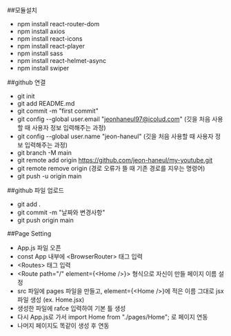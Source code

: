 ##모듈설치

-   npm install react-router-dom
-   npm install axios
-   npm install react-icons
-   npm install react-player
-   npm install sass
-   npm install react-helmet-async
-   npm install swiper

##github 연결

-   git init
-   git add README.md
-   git commit -m "first commit"
-   git config --global user.email "jeonhaneul97@icolud.com" (깃을 처음 사용할 때 사용자 정보 입력해주는 과정)
-   git config --global user.name "jeon-haneul" (깃을 처음 사용할 때 사용자 정보 입력해주는 과정)
-   git branch -M main
-   git remote add origin https://github.com/jeon-haneul/my-youtube.git
-   git remote remove origin (경로 오류가 뜰 때 기존 경로를 지우는 명령어)
-   git push -u origin main

##github 파일 업로드

-   git add .
-   git commit -m "날짜와 변경사항"
-   git push origin main

##Page Setting

-   App.js 파일 오픈
-   const App 내부에 &lt;BrowserRouter&gt; 태그 입력
-   &lt;Routes&gt; 태그 입력
-   &lt;Route path="/" element={&lt;Home /&gt;}&gt; 형식으로 자신이 만들 페이지 이름 설정
-   src 파일에 pages 파일을 만들고, element={&lt;Home /&gt;}에 적은 이름 그대로 jsx파일 생성 (ex. Home.jsx)
-   생성한 파일에 rafce 입력하여 기본 틀 생성
-   다시 App.js로 가서 import Home from "./pages/Home"; 로 페이지 연동
-   나머지 페이지도 똑같이 생성 후 연동
